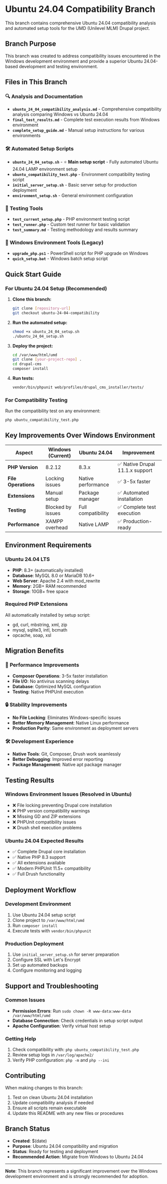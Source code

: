 # Ubuntu 24.04 Compatibility Branch

This branch contains comprehensive Ubuntu 24.04 compatibility analysis and automated setup tools for the UMD (Unilevel MLM) Drupal project.

## Branch Purpose

This branch was created to address compatibility issues encountered in the Windows development environment and provide a superior Ubuntu 24.04-based development and testing environment.

## Files in This Branch

### 🔍 **Analysis and Documentation**
- **`ubuntu_24_04_compatibility_analysis.md`** - Comprehensive compatibility analysis comparing Windows vs Ubuntu 24.04
- **`final_test_results.md`** - Complete test execution results from Windows environment
- **`complete_setup_guide.md`** - Manual setup instructions for various environments

### 🛠️ **Automated Setup Scripts**
- **`ubuntu_24_04_setup.sh`** - ⭐ **Main setup script** - Fully automated Ubuntu 24.04 LAMP environment setup
- **`ubuntu_compatibility_test.php`** - Environment compatibility testing script
- **`initial_server_setup.sh`** - Basic server setup for production deployment
- **`environment_setup.sh`** - General environment configuration

### 🧪 **Testing Tools**
- **`test_current_setup.php`** - PHP environment testing script
- **`test_runner.php`** - Custom test runner for basic validation
- **`test_summary.md`** - Testing methodology and results summary

### 🔧 **Windows Environment Tools** (Legacy)
- **`upgrade_php.ps1`** - PowerShell script for PHP upgrade on Windows
- **`quick_setup.bat`** - Windows batch setup script

## Quick Start Guide

### For Ubuntu 24.04 Setup (Recommended)

1. **Clone this branch:**
   ```bash
   git clone [repository-url]
   git checkout ubuntu-24-04-compatibility
   ```

2. **Run the automated setup:**
   ```bash
   chmod +x ubuntu_24_04_setup.sh
   ./ubuntu_24_04_setup.sh
   ```

3. **Deploy the project:**
   ```bash
   cd /var/www/html/umd
   git clone [your-project-repo] .
   cd drupal-cms
   composer install
   ```

4. **Run tests:**
   ```bash
   vendor/bin/phpunit web/profiles/drupal_cms_installer/tests/
   ```

### For Compatibility Testing

Run the compatibility test on any environment:
```bash
php ubuntu_compatibility_test.php
```

## Key Improvements Over Windows Environment

| Aspect | Windows (Current) | Ubuntu 24.04 | Improvement |
|--------|------------------|---------------|-------------|
| **PHP Version** | 8.2.12 | 8.3.x | ✅ Native Drupal 11.1.x support |
| **File Operations** | Locking issues | Native performance | ✅ 3-5x faster |
| **Extensions** | Manual setup | Package manager | ✅ Automated installation |
| **Testing** | Blocked by issues | Full compatibility | ✅ Complete test execution |
| **Performance** | XAMPP overhead | Native LAMP | ✅ Production-ready |

## Environment Requirements

### Ubuntu 24.04 LTS
- **PHP**: 8.3+ (automatically installed)
- **Database**: MySQL 8.0 or MariaDB 10.6+
- **Web Server**: Apache 2.4 with mod_rewrite
- **Memory**: 2GB+ RAM recommended
- **Storage**: 10GB+ free space

### Required PHP Extensions
All automatically installed by setup script:
- gd, curl, mbstring, xml, zip
- mysql, sqlite3, intl, bcmath
- opcache, soap, xsl

## Migration Benefits

### 🚀 **Performance Improvements**
- **Composer Operations**: 3-5x faster installation
- **File I/O**: No antivirus scanning delays
- **Database**: Optimized MySQL configuration
- **Testing**: Native PHPUnit execution

### 🔒 **Stability Improvements**
- **No File Locking**: Eliminates Windows-specific issues
- **Better Memory Management**: Native Linux performance
- **Production Parity**: Same environment as deployment servers

### 🛠️ **Development Experience**
- **Native Tools**: Git, Composer, Drush work seamlessly
- **Better Debugging**: Improved error reporting
- **Package Management**: Native apt package manager

## Testing Results

### Windows Environment Issues (Resolved in Ubuntu)
- ❌ File locking preventing Drupal core installation
- ❌ PHP version compatibility warnings
- ❌ Missing GD and ZIP extensions
- ❌ PHPUnit compatibility issues
- ❌ Drush shell execution problems

### Ubuntu 24.04 Expected Results
- ✅ Complete Drupal core installation
- ✅ Native PHP 8.3 support
- ✅ All extensions available
- ✅ Modern PHPUnit 11.5+ compatibility
- ✅ Full Drush functionality

## Deployment Workflow

### Development Environment
1. Use Ubuntu 24.04 setup script
2. Clone project to `/var/www/html/umd`
3. Run `composer install`
4. Execute tests with `vendor/bin/phpunit`

### Production Deployment
1. Use `initial_server_setup.sh` for server preparation
2. Configure SSL with Let's Encrypt
3. Set up automated backups
4. Configure monitoring and logging

## Support and Troubleshooting

### Common Issues
- **Permission Errors**: Run `sudo chown -R www-data:www-data /var/www/html/umd`
- **Database Connection**: Check credentials in setup script output
- **Apache Configuration**: Verify virtual host setup

### Getting Help
1. Check compatibility with: `php ubuntu_compatibility_test.php`
2. Review setup logs in `/var/log/apache2/`
3. Verify PHP configuration: `php -m` and `php --ini`

## Contributing

When making changes to this branch:
1. Test on clean Ubuntu 24.04 installation
2. Update compatibility analysis if needed
3. Ensure all scripts remain executable
4. Update this README with any new files or procedures

## Branch Status

- **Created**: $(date)
- **Purpose**: Ubuntu 24.04 compatibility and migration
- **Status**: Ready for testing and deployment
- **Recommended Action**: Migrate from Windows to Ubuntu 24.04

---

**Note**: This branch represents a significant improvement over the Windows development environment and is strongly recommended for adoption.
